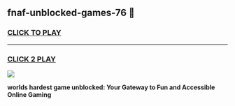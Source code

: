 
## fnaf-unblocked-games-76 👋
<h3>
<a href="https://premium.freeplayer.one?title=fnaf-unblocked-games-76&ref=14F">CLICK TO PLAY</a></h3>
<hr>

<h3>
<a href="https://premium.freeplayer.one?title=fnaf-unblocked-games-76&ref=14F">CLICK 2 PLAY</a>
  
</h3>

<a href="https://premium.freeplayer.one?title=fnaf-unblocked-games-76&ref=12F/"><img src="https://clearcache.store/games.png"></a>


**worlds hardest game unblocked: Your Gateway to Fun and Accessible Online Gaming**
